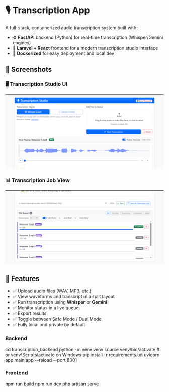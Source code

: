 # 🎙️ Transcription App

A full-stack, containerized audio transcription system built with:

- ⚙️ **FastAPI** backend (Python) for real-time transcription (Whisper/Gemini engines)
- 🎨 **Laravel + React** frontend for a modern transcription studio interface
- 🐳 **Dockerized** for easy deployment and local dev

## 📸 Screenshots

### 🖥️ Transcription Studio UI
![Transcription Studio UI](./screenshots/trans_app_1.png)

### 📊 Transcription Job View
![Job View](./screenshots/trans_app.png)

## 🚀 Features

- ✅ Upload audio files (WAV, MP3, etc.)
- ✅ View waveforms and transcript in a split layout
- ✅ Run transcription using **Whisper** or **Gemini**
- ✅ Monitor status in a live queue
- ✅ Export results
- ✅ Toggle between Safe Mode / Dual Mode
- ✅ Fully local and private by default

### Backend
cd transcription_backend
python -m venv venv
source venv/bin/activate  # or venv\Scripts\activate on Windows
pip install -r requirements.txt
uvicorn app.main:app --reload --port 8001

### Frontend
npm run build
npm run dev
php artisan serve

